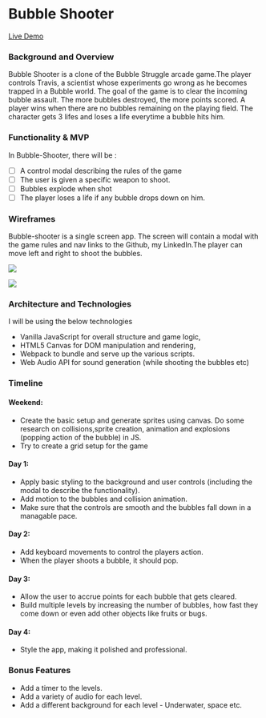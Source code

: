 # Bubble Shooter

[Live Demo](https://archhere.github.io/Bubble-Shooter/)

### Background and Overview

 Bubble Shooter is a clone of the Bubble Struggle arcade game.The player controls Travis, a scientist whose experiments go wrong as he becomes trapped in a Bubble world. The goal of the game is to clear the incoming bubble assault. The more bubbles destroyed, the more points scored. A player wins when there are no bubbles remaining on the playing field. The character gets 3 lifes and loses a life everytime a bubble hits him.
 
### Functionality & MVP

In Bubble-Shooter, there will be :
 
 - [ ] A control modal describing the rules of the game
 - [ ] The user is given a specific weapon to shoot. 
 - [ ] Bubbles explode when shot
 - [ ] The player loses a life if any bubble drops down on him.
 
 ### Wireframes
 
 Bubble-shooter is a single screen app. The screen will contain a modal with the game rules and nav links to the Github, my LinkedIn.The player can move left and right to shoot the bubbles. 
  
![](https://res.cloudinary.com/archhere/image/upload/v1529388733/Untitled_Diagram.jpg)
 
![](https://res.cloudinary.com/archhere/image/upload/v1529468064/Screen_Shot_2018-06-19_at_9.13.42_PM.png)
 
 
 ### Architecture and Technologies
 
 I will be using the below technologies

 * Vanilla JavaScript for overall structure and game logic,
 * HTML5 Canvas for DOM manipulation and rendering,
 * Webpack to bundle and serve up the various scripts.
 * Web Audio API for sound generation (while shooting the bubbles etc)

### Timeline
  
  #### Weekend:

 * Create the basic setup and generate sprites using canvas. Do some research on collisions,sprite creation, animation and explosions (popping action of the bubble) in JS. 
 * Try to create a grid setup for the game

  #### Day 1:

 * Apply basic styling to the background and user controls (including the modal to describe the functionality). 
 * Add motion to the bubbles and collision  animation.
 * Make sure that the controls are smooth and the bubbles fall down in a managable pace. 

  #### Day 2:

 * Add keyboard movements to control the players action.
 * When the player shoots a bubble, it should pop.


  #### Day 3:

 * Allow the user to accrue points for each bubble that gets cleared.
 * Build multiple levels by increasing the number of bubbles, how fast they come down or even add other objects like fruits or bugs.


  #### Day 4:

 * Style the app, making it polished and professional. 

 ### Bonus Features
 
 * Add a timer to the levels.
 * Add a variety of audio for each level.
 * Add a different background for each level - Underwater, space etc.

